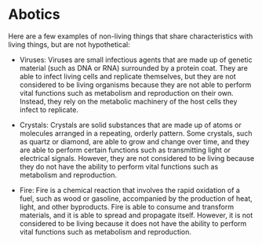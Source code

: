 # Abotics

Here are a few examples of non-living things that share characteristics with
living things, but are not hypothetical:

- Viruses: Viruses are small infectious agents that are made up of genetic
  material (such as DNA or RNA) surrounded by a protein coat. They are able to
  infect living cells and replicate themselves, but they are not considered to
  be living organisms because they are not able to perform vital functions such
  as metabolism and reproduction on their own. Instead, they rely on the
  metabolic machinery of the host cells they infect to replicate.

- Crystals: Crystals are solid substances that are made up of atoms or
  molecules arranged in a repeating, orderly pattern. Some crystals, such as
  quartz or diamond, are able to grow and change over time, and they are able
  to perform certain functions such as transmitting light or electrical
  signals. However, they are not considered to be living because they do not
  have the ability to perform vital functions such as metabolism and
  reproduction.

- Fire: Fire is a chemical reaction that involves the rapid oxidation of a
  fuel, such as wood or gasoline, accompanied by the production of heat, light,
  and other byproducts. Fire is able to consume and transform materials, and it
  is able to spread and propagate itself. However, it is not considered to be
  living because it does not have the ability to perform vital functions such
  as metabolism and reproduction.